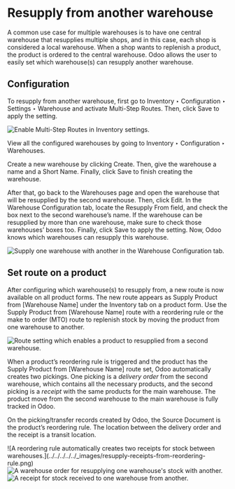 # Resupply from another warehouse

A common use case for multiple warehouses is to have one central warehouse
that resupplies multiple shops, and in this case, each shop is considered a
local warehouse. When a shop wants to replenish a product, the product is
ordered to the central warehouse. Odoo allows the user to easily set which
warehouse(s) can resupply another warehouse.

## Configuration

To resupply from another warehouse, first go to Inventory ‣ Configuration ‣
Settings ‣ Warehouse and activate Multi-Step Routes. Then, click Save to apply
the setting.

![Enable Multi-Step Routes in Inventory
settings.](../../../../../_images/virtual-warehouses-settings.png)

View all the configured warehouses by going to Inventory ‣ Configuration ‣
Warehouses.

Create a new warehouse by clicking Create. Then, give the warehouse a name and
a Short Name. Finally, click Save to finish creating the warehouse.

After that, go back to the Warehouses page and open the warehouse that will be
resupplied by the second warehouse. Then, click Edit. In the Warehouse
Configuration tab, locate the Resupply From field, and check the box next to
the second warehouse’s name. If the warehouse can be resupplied by more than
one warehouse, make sure to check those warehouses’ boxes too. Finally, click
Save to apply the setting. Now, Odoo knows which warehouses can resupply this
warehouse.

![Supply one warehouse with another in the Warehouse Configuration
tab.](../../../../../_images/resupply-from-second-warehouse.png)

## Set route on a product

After configuring which warehouse(s) to resupply from, a new route is now
available on all product forms. The new route appears as Supply Product from
[Warehouse Name] under the Inventory tab on a product form. Use the Supply
Product from [Warehouse Name] route with a reordering rule or the make to
order (MTO) route to replenish stock by moving the product from one warehouse
to another.

![Route setting which enables a product to resupplied from a second
warehouse.](../../../../../_images/product-resupply-route-settings.png)

When a product’s reordering rule is triggered and the product has the Supply
Product from [Warehouse Name] route set, Odoo automatically creates two
pickings. One picking is a _delivery order_ from the second warehouse, which
contains all the necessary products, and the second picking is a _receipt_
with the same products for the main warehouse. The product move from the
second warehouse to the main warehouse is fully tracked in Odoo.

On the picking/transfer records created by Odoo, the Source Document is the
product’s reordering rule. The location between the delivery order and the
receipt is a transit location.

![A reordering rule automatically creates two receipts for stock between
warehouses.](../../../../../_images/resupply-receipts-from-reordering-
rule.png) ![A warehouse order for resupplying one warehouse's stock with
another.](../../../../../_images/second-warehouse-delivery-order.png) ![A
receipt for stock received to one warehouse from
another.](../../../../../_images/second-warehouse-stock-receipt.png)

